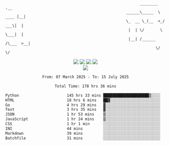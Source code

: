 ```
                                                           ________        .__ 
                                                     ______\_____  \  ____ |__|
                                                     \_  __ \_(__  <_/ ___\|  |
                                                      |  | \/       \  \___|  |
                                                      |__| /______  /\___  >__|
                                                                  \/     \/    
```

<div align="center">
  <img src="https://komarev.com/ghpvc/?username=r3ci&label=Profile%20views&color=000000&style=for-the-badge"/>
  <img src="https://img.shields.io/github/followers/R3CI?color=black&style=for-the-badge&logo=github&label=Follows"/>
  <img src="https://img.shields.io/github/stars/R3CI?color=black&style=for-the-badge&logo=github&label=Stars"/>
 
  <img src="https://github-widgetbox.vercel.app/api/profile?username=R3CI&data=followers,repositories,stars,commits&theme=rgb">
  <br>

  <img src="https://github-widgetbox.vercel.app/api/skills?languages=python,go,json&theme=rgb&includeNames=true">
  <br>
  
</p>

<!--START_SECTION:waka-->

```txt
From: 07 March 2025 - To: 15 July 2025

Total Time: 178 hrs 36 mins

Python                     145 hrs 33 mins ████████████████████▒░░░░   81.32 %
HTML                       18 hrs 6 mins   ██▓░░░░░░░░░░░░░░░░░░░░░░   10.11 %
Go                         4 hrs 29 mins   ▓░░░░░░░░░░░░░░░░░░░░░░░░   02.51 %
Text                       3 hrs 35 mins   ▓░░░░░░░░░░░░░░░░░░░░░░░░   02.01 %
JSON                       1 hr 53 mins    ▒░░░░░░░░░░░░░░░░░░░░░░░░   01.05 %
JavaScript                 1 hr 24 mins    ▒░░░░░░░░░░░░░░░░░░░░░░░░   00.79 %
CSS                        1 hr 1 min      ░░░░░░░░░░░░░░░░░░░░░░░░░   00.57 %
INI                        44 mins         ░░░░░░░░░░░░░░░░░░░░░░░░░   00.41 %
Markdown                   39 mins         ░░░░░░░░░░░░░░░░░░░░░░░░░   00.37 %
Batchfile                  31 mins         ░░░░░░░░░░░░░░░░░░░░░░░░░   00.30 %
```

<!--END_SECTION:waka-->
